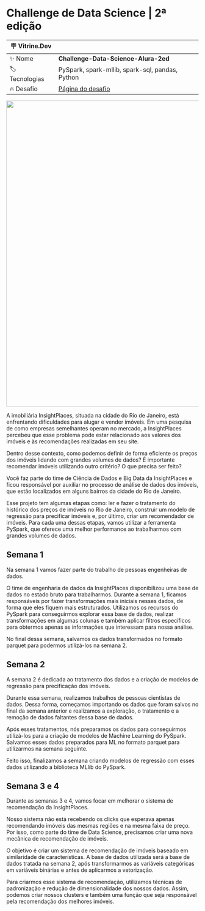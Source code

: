 # Challenge de Data Science | 2ª edição

| :placard: Vitrine.Dev |     |
| -------------  | --- |
| :sparkles: Nome        | **Challenge-Data-Science-Alura-2ed**
| :label: Tecnologias | PySpark, spark-mllib, spark-sql, pandas, Python
| :fire: Desafio     | [Página do desafio](https://www.alura.com.br/challenges/data-science-2?utm_source=ActiveCampaign&utm_medium=email&utm_content=%5BChallenge+Data+Science%5D+Um+novo+projeto+de+DS+para+seu+portf%C3%B3lio+%F0%9F%A4%A9&utm_campaign=%5BChallenges%5D+%28Dados+2a+ed+%29+Divulga%C3%A7%C3%A3o+para+base+de+alunos&vgo_ee=uW58UIGWuy1MfM%2BLWXlW8GQOP8ZXmRzMvz3Yw%2BcA7gI%3D)

<div align="center">
<img src="https://i.imgur.com/Tnj84r9.jpg#vitrinedev" width="800px" />
</div>

A imobiliária InsightPlaces, situada na cidade do Rio de Janeiro, está enfrentando dificuldades para alugar e vender imóveis. Em uma pesquisa de como empresas semelhantes operam no mercado, a InsightPlaces percebeu que esse problema pode estar relacionado aos valores dos imóveis e às recomendações realizadas em seu site. 

Dentro desse contexto, como podemos definir de forma eficiente os preços dos imóveis lidando com grandes volumes de dados? É importante recomendar imóveis utilizando outro critério? O que precisa ser feito?

Você faz parte do time de Ciência de Dados e Big Data da InsightPlaces e ficou responsável por auxiliar no processo de análise de dados dos imóveis, que estão localizados em alguns bairros da cidade do Rio de Janeiro.

Esse projeto tem algumas etapas como: ler e fazer o tratamento do histórico dos preços de imóveis no Rio de Janeiro, construir um modelo de regressão para precificar imóveis e, por último, criar um recomendador de imóveis. Para cada uma dessas etapas, vamos utilizar a ferramenta PySpark, que oferece uma melhor performance ao trabalharmos com grandes volumes de dados.

## Semana 1

Na semana 1 vamos fazer parte do trabalho de pessoas engenheiras de dados.

O time de engenharia de dados da InsightPlaces disponibilizou uma base de dados no estado bruto para trabalharmos. Durante a semana 1, ficamos responsáveis por fazer transformações mais iniciais nesses dados, de forma que eles fiquem mais estruturados. Utilizamos os recursos do PySpark para conseguirmos explorar essa base de dados, realizar transformações em algumas colunas e também aplicar filtros específicos para obtermos apenas as informações que interessam para nossa análise.

No final dessa semana, salvamos os dados transformados no formato parquet para podermos utilizá-los na semana 2.

## Semana 2

A semana 2 é dedicada ao tratamento dos dados e a criação de modelos de regressão para precificação dos imóveis.

Durante essa semana, realizamos trabalhos de pessoas cientistas de dados. Dessa forma, começamos importando os dados que foram salvos no final da semana anterior e realizamos a exploração, o tratamento e a remoção de dados faltantes dessa base de dados.

Após esses tratamentos, nós preparamos os dados para conseguirmos utilizá-los para a criação de modelos de Machine Learning do PySpark. Salvamos esses dados preparados para ML no formato parquet para utilizarmos na semana seguinte.

Feito isso, finalizamos a semana criando modelos de regressão com esses dados utilizando a biblioteca MLlib do PySpark.

## Semana 3 e 4

Durante as semanas 3 e 4, vamos focar em melhorar o sistema de recomendação da InsightPlaces.

Nosso sistema não está recebendo os clicks que esperava apenas recomendando imóveis das mesmas regiões e na mesma faixa de preço. Por isso, como parte do time de Data Science, precisamos criar uma nova mecânica de recomendação de imóveis.

O objetivo é criar um sistema de recomendação de imóveis baseado em similaridade de características. A base de dados utilizada será a base de dados tratada na semana 2, após transformarmos as variáveis categóricas em variáveis binárias e antes de aplicarmos a vetorização.

Para criarmos esse sistema de recomendação, utilizamos técnicas de padronização e redução de dimensionalidade dos nossos dados. Assim, podemos criar nossos clusters e também uma função que seja responsável pela recomendação dos melhores imóveis.
